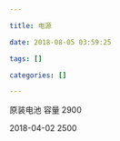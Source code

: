 ```yaml
---

title: 电源

date: 2018-08-05 03:59:25

tags: []

categories: []

---
```




原装电池 容量 2900

2018-04-02     2500